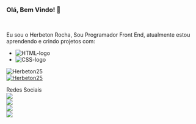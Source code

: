 ### Olá, Bem Vindo! 👋
<br>

Eu sou o Herbeton Rocha, Sou Programador Front End, atualmente estou aprendendo e crindo projetos com:


- <img src="https://img.shields.io/badge/HTML5-E34F26?style=for-the-badge&logo=html5&logoColor=white" alt="HTML-logo" />
- <img src="https://img.shields.io/badge/CSS3-1572B6?style=for-the-badge&logo=css3&logoColor=white" alt="CSS-logo" />


![Herbeton25](https://github-readme-stats.vercel.app/api?username=Herbeton&show_icons=true&theme=merko)
<br>
[![Herbeton25](https://github-readme-stats.vercel.app/api/top-langs/?username=Herbeton&layout=compact)](https://github.com/anuraghazra/github-readme-stats)

Redes Sociais
<br>
<a href="https://www.linkedin.com/in/herbeton-rocha-942999b6/"><img src="https://img.shields.io/badge/LinkedIn-0077B5?style=for-the-badge&logo=linkedin&logoColor=white"/></a>
  <br>
  <a href="https://whats.link/herbetonrocha"><img src="https://img.shields.io/badge/WhatsApp-25D366?style=for-the-badge&logo=whatsapp&logoColor=white"/></a>
  <br>
    <a href="https://github.com/HERBETON25"><img src="https://img.shields.io/badge/GitHub-100000?style=for-the-badge&logo=github&logoColor=white"/></a>
    <br>
      <a href="https://www.youtube.com/channel/UCxfaZYAU4YwE0gApwe1ZpZQ"><img src="https://img.shields.io/badge/YouTube-FF0000?style=for-the-badge&logo=youtube&logoColor=white"/></a>
        
